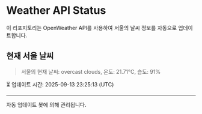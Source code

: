 
# Weather API Status

이 리포지토리는 OpenWeather API를 사용하여 서울의 날씨 정보를 자동으로 업데이트합니다.

## 현재 서울 날씨
> 서울의 현재 날씨: overcast clouds, 온도: 21.71°C, 습도: 91%

⏳ 업데이트 시간: 2025-09-13 23:25:13 (UTC)

---
자동 업데이트 봇에 의해 관리됩니다.
